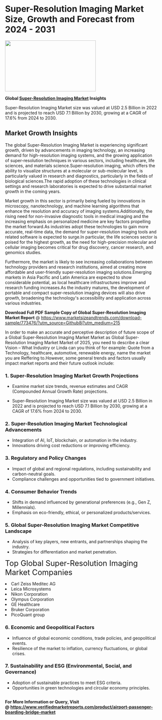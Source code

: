 <H1>Super-Resolution Imaging Market Size, Growth and Forecast from 2024 - 2031</H1><img class="aligncenter size-medium wp-image-584254" src="https://thirdeyenews.in/wp-content/uploads/2024/09/Global-Market-Research-300x168.jpeg" alt="" width="300" height="168" /><p><strong>Global&nbsp;<a href="https://www.marketsizeandtrends.com/download-sample/773476/?utm_source=Github8j?utm_medium=215">Super-Resolution Imaging Market</a> Insights</strong></p><p>Super-Resolution Imaging Market size was valued at USD 2.5 Billion in 2022 and is projected to reach USD 7.1 Billion by 2030, growing at a CAGR of 17.6% from 2024 to 2030.</p><p><h2>Market Growth Insights</h2> <p>The global Super-Resolution Imaging Market is experiencing significant growth, driven by advancements in imaging technology, an increasing demand for high-resolution imaging systems, and the growing application of super-resolution techniques in various sectors, including healthcare, life sciences, and materials science.Super-resolution imaging, which offers the ability to visualize structures at a molecular or sub-molecular level, is particularly valued in research and diagnostics, particularly in the fields of biological sciences.The rapid adoption of these technologies in clinical settings and research laboratories is expected to drive substantial market growth in the coming years.</p> <p>Market growth in this sector is primarily being fueled by innovations in microscopy, nanotechnology, and machine learning algorithms that enhance the resolution and accuracy of imaging systems.Additionally, the rising need for non-invasive diagnostic tools in medical imaging and the increasing emphasis on personalized medicine are key factors propelling the market forward.As industries adopt these technologies to gain more accurate, real-time data, the demand for super-resolution imaging tools and related software is expected to surge.In particular, the life sciences sector is poised for the highest growth, as the need for high-precision molecular and cellular imaging becomes critical for drug discovery, cancer research, and genomics studies.</p> <p>Furthermore, the market is likely to see increasing collaborations between technology providers and research institutions, aimed at creating more affordable and user-friendly super-resolution imaging solutions.Emerging markets in Asia Pacific and Latin America are expected to show considerable potential, as local healthcare infrastructures improve and research funding increases.As the industry matures, the development of portable and compact super-resolution imaging devices will also drive growth, broadening the technology's accessibility and application across various industries.</p> <p><span class=""><strong>Download Full PDF Sample Copy of Global Super-Resolution Imaging Market Report</strong> @ <a href="https://www.marketsizeandtrends.com/download-sample/773476/?utm_source=Github8j?utm_medium=215" target="_blank">https://www.marketsizeandtrends.com/download-sample/773476/?utm_source=Github8j?utm_medium=215</a></span></p><p>In order to make an accurate and perceptive description of future scope of a Global&nbsp;Super-Resolution Imaging Market Market as Global&nbsp;Super-Resolution Imaging Market Market of 2025, you need to describe a clear Vision &ndash; What Industry or Linda can you think of for example: Quote from a Technology, healthcare, automotive, renewable energy, name the market you are Reffering to.However, some general trends and factors usually impact market reports and their future outlook include:</p><h3>1.&nbsp;<strong>Super-Resolution Imaging Market Growth Projections</strong></h3><ul><li>Examine market size trends, revenue estimates and CAGR (Compounded Annual Growth Rate) projections.</li><li><p>Super-Resolution Imaging Market size was valued at USD 2.5 Billion in 2022 and is projected to reach USD 7.1 Billion by 2030, growing at a CAGR of 17.6% from 2024 to 2030.</p></li></ul><h3>2.&nbsp;<strong>Super-Resolution Imaging Market Technological Advancements</strong></h3><ul><li>Integration of AI, IoT, blockchain, or automation in the industry.</li><li>Innovations driving cost reductions or improving efficiency.</li></ul><h3>3.&nbsp;<strong>Regulatory and Policy Changes</strong></h3><ul><li>Impact of global and regional regulations, including sustainability and carbon-neutral goals.</li><li>Compliance challenges and opportunities tied to government initiatives.</li></ul><h3>4.&nbsp;<strong>Consumer Behavior Trends</strong></h3><ul><li>Shifts in demand influenced by generational preferences (e.g., Gen Z, Millennials).</li><li>Emphasis on eco-friendly, ethical, or personalized products/services.</li></ul><h3>5.&nbsp;<strong>Global Super-Resolution Imaging Market Competitive Landscape</strong></h3><ul><li>Analysis of key players, new entrants, and partnerships shaping the industry.</li><li>Strategies for differentiation and market penetration.</li></ul><p data-pm-slice="1 1 []"><span style="color: inherit; font-family: inherit; font-size: 25px;">Top Global Super-Resolution Imaging Market Companies</span></p><div class="" data-test-id=""><p><li>Carl Zeiss Meditec AG</li><li> Leica Microsystems</li><li> Nikon Corporation</li><li> Olympus Corporation</li><li> GE Healthcare</li><li> Bruker Corporation</li><li> PicoQuant group</li></p></div><h3>6.&nbsp;<strong>Economic and Geopolitical Factors</strong></h3><ul><li>Influence of global economic conditions, trade policies, and geopolitical events.</li><li>Resilience of the market to inflation, currency fluctuations, or global crises.</li></ul><h3>7.&nbsp;<strong>Sustainability and ESG (Environmental, Social, and Governance)</strong></h3><ul><li>Adoption of sustainable practices to meet ESG criteria.</li><li>Opportunities in green technologies and circular economy principles.</li></ul><h2><strong style="font-size: 14px;">For More Information or Query, Visit @&nbsp;</strong><a style="background-color: #ffffff; font-size: 14px;" href="https://www.marketsizeandtrends.com/report/super-resolution-imaging-market/" target="_blank">https://www.verifiedmarketreports.com/product/airport-passenger-boarding-bridge-market</a></h2>